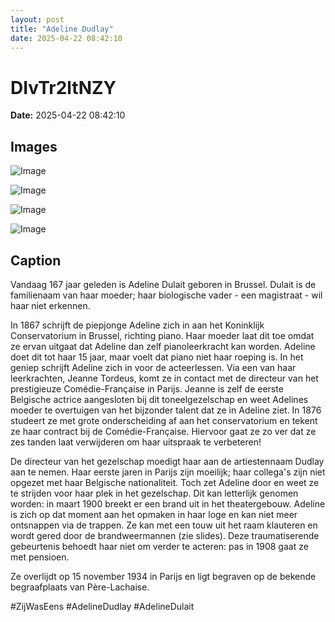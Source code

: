 ```yaml
---
layout: post
title: "Adeline Dudlay"
date: 2025-04-22 08:42:10
---
```


# DIvTr2ltNZY

**Date:** 2025-04-22 08:42:10

## Images

![Image](/zij.was.eens/images/DIvTr2ltNZY_0.webp)

![Image](/zij.was.eens/images/DIvTr2ltNZY_1.webp)

![Image](/zij.was.eens/images/DIvTr2ltNZY_2.webp)

![Image](/zij.was.eens/images/DIvTr2ltNZY_3.webp)

## Caption

Vandaag 167 jaar geleden is Adeline Dulait geboren in Brussel. Dulait is de familienaam van haar moeder; haar biologische vader - een magistraat - wil haar niet erkennen. 

In 1867 schrijft de piepjonge Adeline zich in aan het Koninklijk Conservatorium in Brussel, richting piano. Haar moeder laat dit toe omdat ze ervan uitgaat dat Adeline dan zelf pianoleerkracht kan worden. Adeline doet dit tot haar 15 jaar, maar voelt dat piano niet haar roeping is. In het geniep schrijft Adeline zich in voor de acteerlessen. Via een van haar leerkrachten, Jeanne Tordeus, komt ze in contact met de directeur van het prestigieuze Comédie-Française in Parijs. Jeanne is zelf de eerste Belgische actrice aangesloten bij dit toneelgezelschap en weet Adelines moeder te overtuigen van het bijzonder talent dat ze in Adeline ziet. In 1876 studeert ze met grote onderscheiding af aan het conservatorium en tekent ze haar contract bij de Comédie-Française. Hiervoor gaat ze zo ver dat ze zes tanden laat verwijderen om haar uitspraak te verbeteren!

De directeur van het gezelschap moedigt haar aan de artiestennaam Dudlay aan te nemen. Haar eerste jaren in Parijs zijn moeilijk; haar collega's zijn niet opgezet met haar Belgische nationaliteit. Toch zet Adeline door en weet ze te strijden voor haar plek in het gezelschap. Dit kan letterlijk genomen worden: in maart 1900 breekt er een brand uit in het theatergebouw. Adeline is zich op dat moment aan het opmaken in haar loge en kan niet meer ontsnappen via de trappen. Ze kan met een touw uit het raam klauteren en wordt gered door de brandweermannen (zie slides). Deze traumatiserende gebeurtenis behoedt haar niet om verder te acteren: pas in 1908 gaat ze met pensioen.

Ze overlijdt op 15 november 1934 in Parijs en ligt begraven op de bekende begraafplaats van Père-Lachaise.

#ZijWasEens #AdelineDudlay #AdelineDulait

